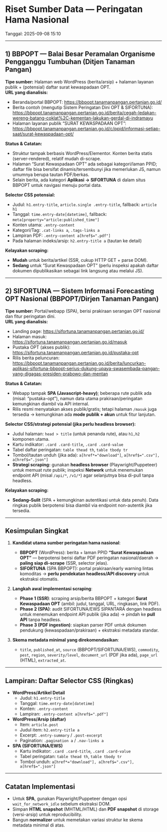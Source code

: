 
# Riset Sumber Data — Peringatan Hama Nasional
Tanggal: 2025-09-08 15:10

---

## 1) BBPOPT — Balai Besar Peramalan Organisme Pengganggu Tumbuhan (Ditjen Tanaman Pangan)
**Tipe sumber:** Halaman web WordPress (berita/arsip) + halaman layanan publik + (potensial) daftar surat kewaspadaan OPT.  
**URL yang dianalisis:**
- Beranda/portal BBPOPT: https://bbpopt.tanamanpangan.pertanian.go.id/
- Berita contoh (mengutip Sistem Peringatan Dini OPT & SIFORTUNA): https://bbpopt.tanamanpangan.pertanian.go.id/berita/cegah-ledakan-wereng-batang-coklat%2C-kementan-lakukan-gerdal-di-indramayu
- Halaman layanan publik “SURAT KEWASPADAAN OPT”: https://bbpopt.tanamanpangan.pertanian.go.id/c/ppid/informasi-setiap-saat/surat-kewaspadaan-opt/

**Status & Catatan:**
- Struktur tampak berbasis WordPress/Elementor. Konten berita statis (server-rendered), relatif mudah di-scrape.
- Halaman “Surat Kewaspadaan OPT” ada sebagai kategori/laman PPID; daftar file bisa bersifat dinamis/tersembunyi jika memerlukan JS, namun umumnya berupa tautan PDF/berkas.
- Selain berita, ada kategori **Aplikasi → SIFORTUNA** di dalam situs BBPOPT untuk navigasi menuju portal data.

**Selector CSS potensial:**
- Judul: `h1.entry-title`, `article.single .entry-title`, fallback: `article h1`
- Tanggal: `time.entry-date[datetime]`, fallback: `meta[property="article:published_time"]`
- Konten utama: `.entry-content`
- Kategori/Tag: `.cat-links a`, `.tags-links a`
- Lampiran PDF: `.entry-content a[href$=".pdf"]`
- Pada halaman indeks/arsip: `h2.entry-title a` (tautan ke detail)

**Kelayakan scraping:**
- **Mudah** untuk berita/artikel (SSR, cukup HTTP GET + parse DOM).
- **Sedang** untuk “Surat Kewaspadaan OPT” (perlu inspeksi apakah daftar dokumen dipublikasikan sebagai link langsung atau melalui JS).

---

## 2) SIFORTUNA — Sistem Informasi Forecasting OPT Nasional (BBPOPT/Dirjen Tanaman Pangan)
**Tipe sumber:** Portal/webapp (SPA), berisi prakiraan serangan OPT nasional dan fitur peringatan dini.  
**URL yang dianalisis:**
- Landing page: https://sifortuna.tanamanpangan.pertanian.go.id/
- Halaman masuk: https://sifortuna.tanamanpangan.pertanian.go.id/masuk
- Pustaka OPT (akses publik): https://sifortuna.tanamanpangan.pertanian.go.id/pustaka-opt
- Rilis berita peluncuran: https://bbpopt.tanamanpangan.pertanian.go.id/berita/luncurkan-aplikasi-sifortuna-bbpopt-serius-dukung-upaya-swasembada-pangan-yang-digagas-presiden-prabowo-dan-mentan

**Status & Catatan:**
- Webapp tampak **SPA (Javascript-heavy)**; beberapa rute publik ada (misal: “pustaka-opt”), namun data utama prakiraan/peringatan kemungkinan diambil via API internal.
- Rilis resmi menyatakan akses publik/gratis; tetapi halaman `/masuk` juga tersedia → kemungkinan ada **mode publik + akun** untuk fitur lanjutan.

**Selector CSS/strategi potensial (jika perlu headless browser):**
- Judul halaman: `head > title` (untuk penanda rute), atau `h1,h2` komponen utama.
- Kartu indikator: `.card .card-title`, `.card .card-value`
- Tabel daftar peringatan: `table thead th`, `table tbody tr`
- Tombol/tautan unduh (jika ada): `a[href*="download"]`, `a[href$=".csv"], a[href$=".json"]`
- **Strategi scraping:** gunakan **headless browser** (Playwright/Puppeteer) untuk memuat rute publik; inspeksi **Network** untuk menemukan endpoint API (misal `/api/*`, `/v1/*`) agar selanjutnya bisa di-pull tanpa headless.

**Kelayakan scraping:**
- **Sedang–Sulit** (SPA + kemungkinan autentikasi untuk data penuh). Data ringkas publik berpotensi bisa diambil via endpoint non-autentik jika tersedia.

---

## Kesimpulan Singkat
1. **Kandidat utama sumber peringatan hama nasional**:
   - **BBPOPT** (WordPress): berita + laman PPID **“Surat Kewaspadaan OPT”** — berpotensi berisi daftar PDF peringatan nasional/daerah → **paling siap di-scrape** (SSR, selector jelas).
   - **SIFORTUNA** (SPA BBPOPT): portal prakiraan/early warning lintas komoditas → **perlu pendekatan headless/API discovery** untuk ekstraksi otomatis.

2. **Langkah awal implementasi scraping**:
   - **Phase 1 (SSR)**: scraping arsip/berita BBPOPT + kategori **Surat Kewaspadaan OPT** (ambil: judul, tanggal, URL, ringkasan, link PDF).
   - **Phase 2 (SPA)**: audit SIFORTUNA/EWS SIPANTARA dengan headless untuk menemukan endpoint API publik (jika ada) → pindah ke **pull API** tanpa headless.
   - **Phase 3 (PDF ingestion)**: siapkan parser PDF untuk dokumen pendukung (kewaspadaan/prakiraan) + ekstraksi metadata standar.

3. **Skema metadata minimal yang direkomendasikan**:
   - `title`, `published_at`, `source` (BBPOPT/SIFORTUNA/EWS), `commodity`, `pest`, `region`, `severity/level`, `document_url` (PDF jika ada), `page_url` (HTML), `extracted_at`.

---

## Lampiran: Daftar Selector CSS (Ringkas)
- **WordPress/Artikel Detail**
  - Judul: `h1.entry-title`
  - Tanggal: `time.entry-date[datetime]`
  - Konten: `.entry-content`
  - Lampiran: `.entry-content a[href$=".pdf"]`
- **WordPress/Arsip (daftar)**
  - Item: `article.post`
  - Judul item: `h2.entry-title a`
  - Excerpt: `.entry-summary` / `.post-excerpt`
  - Pagination: `.pagination a` / `.nav-links a`
- **SPA (SIFORTUNA/EWS)**
  - Kartu indikator: `.card .card-title`, `.card .card-value`
  - Tabel peringatan: `table thead th`, `table tbody tr`
  - Tombol unduh: `a[href*="download"], a[href$=".csv"], a[href$=".json"]`

---

## Catatan Implementasi
- Untuk **SPA**, gunakan Playwright/Puppeteer dengan opsi `wait_for_network_idle` sebelum ekstraksi DOM.
- Simpan **HTML snapshot** (MHTML/HTML) dan **PDF snapshot** di storage (versi-arsip) untuk reproducibility.
- Bangun **normalizer** untuk memetakan variasi struktur ke skema metadata minimal di atas.